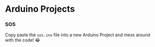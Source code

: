 # Arduino Projects

### SOS

Copy paste the `sos.ino` file into a new Arduino Project and mess around with the code! :joy:
